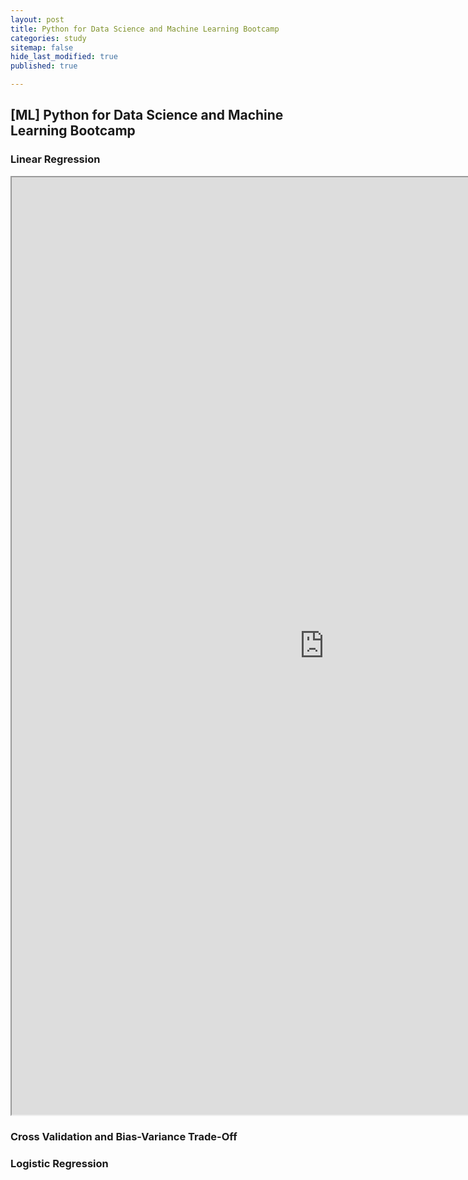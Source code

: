 ```yaml
---
layout: post
title: Python for Data Science and Machine Learning Bootcamp
categories: study
sitemap: false
hide_last_modified: true
published: true

---
```


## [ML] Python for Data Science and Machine Learning Bootcamp

### Linear Regression
<iframe src="https://nbviewer.org/github/soyeonkimgithub/Python_for_Data_Science_and_Machine_Learning_Bootcamp/blob/main/02-Linear%20Regression%20Project-Mine.ipynb" width="1000" height="1500" scrolling="yes" frameborder="1"></iframe>

### Cross Validation and Bias-Variance Trade-Off

### Logistic Regression